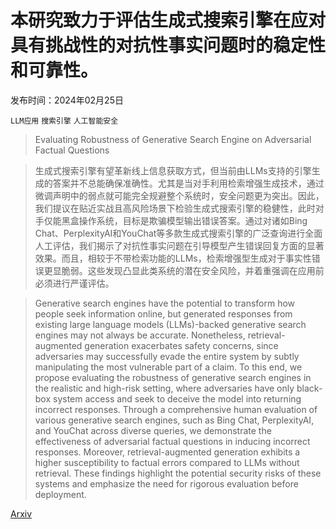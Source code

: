 # 本研究致力于评估生成式搜索引擎在应对具有挑战性的对抗性事实问题时的稳定性和可靠性。

发布时间：2024年02月25日

`LLM应用` `搜索引擎` `人工智能安全`

> Evaluating Robustness of Generative Search Engine on Adversarial Factual Questions

> 生成式搜索引擎有望革新线上信息获取方式，但当前由LLMs支持的引擎生成的答案并不总能确保准确性。尤其是当对手利用检索增强生成技术，通过微调声明中的弱点就可能完全规避整个系统时，安全问题更为突出。因此，我们提议在贴近实战且高风险场景下检验生成式搜索引擎的稳健性，此时对手仅能黑盒操作系统，目标是欺骗模型输出错误答案。通过对诸如Bing Chat、PerplexityAI和YouChat等多款生成式搜索引擎的广泛查询进行全面人工评估，我们揭示了对抗性事实问题在引导模型产生错误回复方面的显著效果。而且，相较于不带检索功能的LLMs，检索增强型生成对于事实性错误更显脆弱。这些发现凸显此类系统的潜在安全风险，并着重强调在应用前必须进行严谨评估。

> Generative search engines have the potential to transform how people seek information online, but generated responses from existing large language models (LLMs)-backed generative search engines may not always be accurate. Nonetheless, retrieval-augmented generation exacerbates safety concerns, since adversaries may successfully evade the entire system by subtly manipulating the most vulnerable part of a claim. To this end, we propose evaluating the robustness of generative search engines in the realistic and high-risk setting, where adversaries have only black-box system access and seek to deceive the model into returning incorrect responses. Through a comprehensive human evaluation of various generative search engines, such as Bing Chat, PerplexityAI, and YouChat across diverse queries, we demonstrate the effectiveness of adversarial factual questions in inducing incorrect responses. Moreover, retrieval-augmented generation exhibits a higher susceptibility to factual errors compared to LLMs without retrieval. These findings highlight the potential security risks of these systems and emphasize the need for rigorous evaluation before deployment.

[Arxiv](https://arxiv.org/abs/2403.12077)